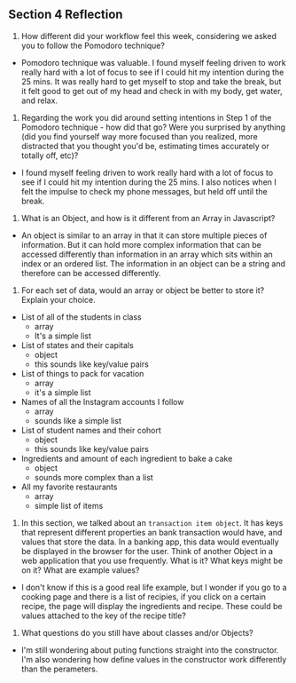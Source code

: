 ## Section 4 Reflection

1. How different did your workflow feel this week, considering we asked you to follow the Pomodoro technique?

 - Pomodoro technique was valuable. I found myself feeling driven to work really hard with a lot of focus to see if I could hit my intention during the 25 mins. It was really hard to get myself to stop and take the break, but it felt good to get out of my head and check in with my body, get water, and relax.


1. Regarding the work you did around setting intentions in
  Step 1 of the Pomodoro technique - how did that go? Were you surprised by anything (did you find yourself way more focused than you realized, more distracted that you thought you'd be, estimating times accurately or totally off, etc)?

  - I found myself feeling driven to work really hard with a lot of focus to see if I could hit my intention during the 25 mins. I also notices when I felt the impulse to check my phone messages, but held off until the break.


1. What is an Object, and how is it different from an Array in Javascript?

  - An object is similar to an array in that it can store multiple pieces of information. But it can hold more complex information that can be accessed differently than information in an array which sits within an index or an ordered list. The information in an object can be a string and therefore can be accessed differently.



1. For each set of data, would an array or object be better to store it? Explain your choice.

  * List of all of the students in class
    - array
    - It's a simple list
  * List of states and their capitals
    - object
    - this sounds like key/value pairs
  * List of things to pack for vacation
    - array
    - it's a simple list
  * Names of all the Instagram accounts I follow
    - array
    - sounds like a simple list
  * List of student names and their cohort
    - object
    - this sounds like key/value pairs
  * Ingredients and amount of each ingredient to bake a cake
    - object
    - sounds more complex than a list
  * All my favorite restaurants
    - array
    - simple list of items

1. In this section, we talked about an `transaction item object`. It has keys that represent different properties an bank transaction would have, and values that store the data. In a banking app, this data would eventually be displayed in the browser for the user. Think of another Object in a web application that you use frequently. What is it? What keys might be on it? What are example values?

  - I don't know if this is a good real life example, but I wonder if you go to a cooking page and there is a list of recipies, if you click on a certain recipe, the page will display the ingredients and recipe. These could be values attached to the key of the recipe title?


1. What questions do you still have about classes and/or Objects?

  - I'm still wondering about puting functions straight into the constructor. I'm also wondering how define values in the constructor work differently than the perameters.
